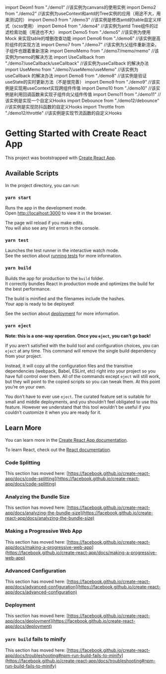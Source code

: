 import Deom1 from "./demo1"  //该实例为canvans的使用实例
import Demo2 from "./demo2"  //该实例为useContext和antd的Tree实例的应用（用途不大，用来测试的）
import Demo3 from "./demo3"  //该实例是修改antd的table自定义样式（scss使用）
import Demo4 from "./demo4"  //该实例为antd Tree组件的过滤检索功能（用途也不大）
import Demo5 from "./demo5"  //该实例为使用 Mock 来实现table的增删改查功能
import Demo6 from "./demo6"  //该实例是高阶组件的实现方法
import Demo7 from "./demo7"   //该实例为父组件重新渲染，子组件也跟着重新渲染
import DemoMemo from "./demo7/memo/memo"   //该实例为memo的解决方法
import UseCallback from "./demo7/useCallback/useCallback"  //该实例为useCallback 的解决办法
import UseMemo from "./demo7/useMemo/useMemo"  //该实例为useCallback 的解决办法
import Demo8 from "./demo8"  //该实例是验证useState的实时更新方法（不是很完善）
import Demo9 from "./demo9"  //该实例是实现用useContext实现跨组件传值
import Demo10 from "./demo10"  //该实例是利用回调函数来实现子组件向父组件传值
import Demo11 from "./demo11"  //该实例是实现一个自定义Hooks
import Debounce from "./demo12/debounce"  //该实例是实现防抖函数的自定义Hooks
import Throttle from "./demo12/throttle"  //该实例是实现节流函数的自定义Hooks

# Getting Started with Create React App

This project was bootstrapped with [Create React App](https://github.com/facebook/create-react-app).

## Available Scripts

In the project directory, you can run:

### `yarn start`

Runs the app in the development mode.\
Open [http://localhost:3000](http://localhost:3000) to view it in the browser.

The page will reload if you make edits.\
You will also see any lint errors in the console.

### `yarn test`

Launches the test runner in the interactive watch mode.\
See the section about [running tests](https://facebook.github.io/create-react-app/docs/running-tests) for more information.

### `yarn build`

Builds the app for production to the `build` folder.\
It correctly bundles React in production mode and optimizes the build for the best performance.

The build is minified and the filenames include the hashes.\
Your app is ready to be deployed!

See the section about [deployment](https://facebook.github.io/create-react-app/docs/deployment) for more information.

### `yarn eject`

**Note: this is a one-way operation. Once you `eject`, you can’t go back!**

If you aren’t satisfied with the build tool and configuration choices, you can `eject` at any time. This command will remove the single build dependency from your project.

Instead, it will copy all the configuration files and the transitive dependencies (webpack, Babel, ESLint, etc) right into your project so you have full control over them. All of the commands except `eject` will still work, but they will point to the copied scripts so you can tweak them. At this point you’re on your own.

You don’t have to ever use `eject`. The curated feature set is suitable for small and middle deployments, and you shouldn’t feel obligated to use this feature. However we understand that this tool wouldn’t be useful if you couldn’t customize it when you are ready for it.

## Learn More

You can learn more in the [Create React App documentation](https://facebook.github.io/create-react-app/docs/getting-started).

To learn React, check out the [React documentation](https://reactjs.org/).

### Code Splitting

This section has moved here: [https://facebook.github.io/create-react-app/docs/code-splitting](https://facebook.github.io/create-react-app/docs/code-splitting)

### Analyzing the Bundle Size

This section has moved here: [https://facebook.github.io/create-react-app/docs/analyzing-the-bundle-size](https://facebook.github.io/create-react-app/docs/analyzing-the-bundle-size)

### Making a Progressive Web App

This section has moved here: [https://facebook.github.io/create-react-app/docs/making-a-progressive-web-app](https://facebook.github.io/create-react-app/docs/making-a-progressive-web-app)

### Advanced Configuration

This section has moved here: [https://facebook.github.io/create-react-app/docs/advanced-configuration](https://facebook.github.io/create-react-app/docs/advanced-configuration)

### Deployment

This section has moved here: [https://facebook.github.io/create-react-app/docs/deployment](https://facebook.github.io/create-react-app/docs/deployment)

### `yarn build` fails to minify

This section has moved here: [https://facebook.github.io/create-react-app/docs/troubleshooting#npm-run-build-fails-to-minify](https://facebook.github.io/create-react-app/docs/troubleshooting#npm-run-build-fails-to-minify)
